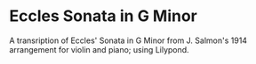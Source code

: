 # Eccles Sonata in G Minor

A transription of Eccles' Sonata in G Minor from J. Salmon's 1914
arrangement for violin and piano; using Lilypond.
